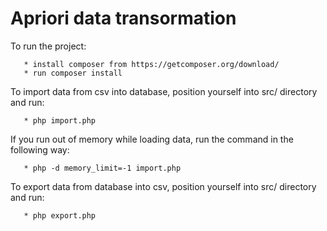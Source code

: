 Apriori data transormation
==========================

To run the project:

       * install composer from https://getcomposer.org/download/
       * run composer install

To import data from csv into database, position yourself into src/ directory and run:

       * php import.php
       
If you run out of memory while loading data, run the command in the following way:

       * php -d memory_limit=-1 import.php
       
To export data from database into csv, position yourself into src/ directory and run:

       * php export.php
       
